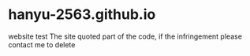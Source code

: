 # hanyu-2563.github.io
website test
The site quoted part of the code, if the infringement please contact me to delete
